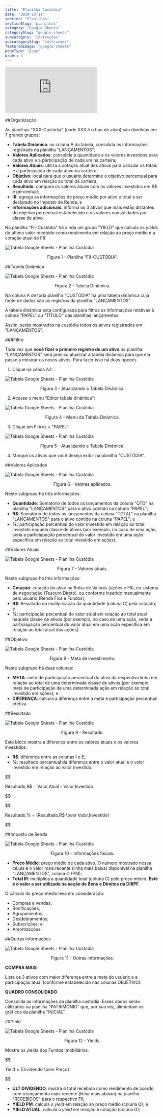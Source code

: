 ```yaml
---
title: "Planilha Custódia"
date: "2019-10-11"
section: "Planilhas"
sectionSlug: "planilhas"
category: "Google Sheets"
categorySlug: "google-sheets"
subcategory: "Instruções"
subcategorySlug: "instrucoes"
featuredImage: "google-sheets"
pageType: "page"
order: 4
---
```


<div class="iframe-container">
<iframe src="https://www.youtube.com/embed/wa9jisjKeB8?start=172" frameborder="0" allow="accelerometer; autoplay; encrypted-media; gyroscope; picture-in-picture" allowfullscreen></iframe>
</div>

##Organização

As planilhas "XXX-Custódia" (onde XXX é o tipo de ativo) são divididas em 7 grande grupos:

- **Tabela Dinâmica**: na coluna A da tabela, consolida as informações registrads na planilha "LANÇAMENTOS";
- **Valores Aplicados**: consolida a quantidade e os valores investidos para cada ativo e a participação de cada um na carteira;
- **Valores Atuais**: utiliza a cotação atual dos ativos para calcular os totais  e a participação de cada ativo na carteira;
- **Objetivo**: local para que o usuário determine o objetivo percentual para cada ativo em relação ao total da carteira;
- **Resultado**: compara os valores atuais com os valores investidos em R\$ e percentual;
- **IR**: agrega as informações de preço médio por ativo e total a ser declarado no Imposto de Renda; e
- **Informações adicionais**: informa os 3 ativos que mais estão distantes do objetivo percentual estabelecido e os valores consolidados por classe de ativo.

Na planilha "FII-Custódia" há ainda um grupo "YIELD" que calcula os *yields* do último valor recebido como rendimento em relação ao preço médio e a cotação atual do FII.

![Tabela Google Sheets - Planilha Custódia](../img/planilha-custodia-sheets-001.jpg)

<p class="legenda" style="text-align:center">Figura 1 - Planilha "FII-CUSTÓDIA".</p>

##Tabela Dinâmica

![Tabela Google Sheets - Planilha Custódia](../img/planilha-custodia-sheets-002.jpg)

<p class="legenda" style="text-align:center">Figura 2 - Tabela Dinâmica.</p>

Na coluna A de toda planilha "CUSTÓDIA" há uma tabela dinâmica cuja fonte de dados são os registros da planilha "LANÇAMENTOS".

A tabela dinâmica esta configurada para filtras as informações relativas à coluna "PAPEL" ou "TÌTULO" das planilhas lançamentos.

Assim, serão mostrados na custódia todos os ativos registrados em "LANÇAMENTOS".

###Filtro

Toda vez que **você fizer o primeiro registro de um ativo** na planilha "LANÇAMENTOS" será preciso atualizar a tabela dinâmica para que ela passe a mostrar os novos ativos. Para fazer isso há duas opções

1. Clique na célula A2:

![Tabela Google Sheets - Planilha Custódia](../img/planilha-custodia-sheets-002.jpg)

<p class="legenda" style="text-align:center">Figura 3 - Atualizando a Tabela Dinâmica.</p>

2. Acesse o menu "Editor tabela dinâmica":

![Tabela Google Sheets - Planilha Custódia](../img/planilha-custodia-sheets-004.jpg)

<p class="legenda" style="text-align:center">Figura 4 - Menu da Tabela Dinâmica.</p>

3. Clique em Filtros > "PAPEL".

![Tabela Google Sheets - Planilha Custódia](../img/planilha-custodia-sheets-005.jpg)

<p class="legenda" style="text-align:center">Figura 5 - Atualizando a Tabela Dinâmica.</p>

4. Marque os ativos que você deseja exibir na planilha "CUSTÓDIA".


##Valores Aplicados

![Tabela Google Sheets - Planilha Custódia](../img/planilha-custodia-sheets-006.jpg)

<p class="legenda" style="text-align:center">Figura 6 - Valores aplicados.</p>

Neste subgrupo há três informações:

- **Quantidade**: Somatório de todos os lançamentos da coluna "QTD" na planilha "LANÇAMENTOS" para o ativo contido na coluna "PAPEL";
- **R\$**: Somatório de todos os lançamentos da coluna "TOTAL" na planilha "LANÇAMENTOS" para o ativo contido na coluna "PAPEL"; e
- **%**: participação percentual do valor investido em relação ao total investido naquela classe de ativos (por exemplo, no caso de uma ação, seria a particiapação percentual do valor investido em uma ação específica em relação ao total investido em ações).

##Valores Atuais

![Tabela Google Sheets - Planilha Custódia](../img/planilha-custodia-sheets-007.jpg)

<p class="legenda" style="text-align:center">Figura 7 - Valores atuais.</p>

Neste subgrupo há três informações:

- **Cotação**: cotação do ativo na Bolsa de Valores (ações e FII), no sistema de negociação (Tesouro Direto), ou conforme inserido manualmente pelo usuário (Renda Fixa e Fundos);
- **R\$**: Resultado da multiplicação da quantidade (coluna C) pela cotação; e
- **%**: participação percentual do valor atual em relação ao total atual naquela classe de ativos (por exemplo, no caso de uma ação, seria a particiapação percentual do valor atual em uma ação específica em relação ao total atual das ações).

##Objetivo

![Tabela Google Sheets - Planilha Custódia](../img/planilha-custodia-sheets-008.jpg)

<p class="legenda" style="text-align:center">Figura 8 - Meta de investimento.</p>

Neste subgrupo há duas colunas:

- **META**: meta de participação percentual do ativo da respectiva linha em relação ao total de uma determinada classe de ativos (por exemplo, meta de participação de uma determinada ação em relação ao total investido em ações); e
- **DIFERENÇA**: calcula a diferença entre a meta e participação percentual efetiva.

##Resultado

![Tabela Google Sheets - Planilha Custódia](../img/planilha-custodia-sheets-009.jpg)

<p class="legenda" style="text-align:center">Figura 9 - Resultado.</p>

Este bloco mostra a diferença entre os valores atuais e os valores investidos:

- **R\$**: diferença entre as colunas I e E;
- **%**: resultado percentual da diferença entre o valor atual e o valor investido em relação ao valor investido:

$$

Resultado\,R\$ = Valor\,Atual - Valor\,Investido

$$

$$

Resultado\,\% = {Resultado\,R\$ \over Valor\,Investido}

$$

##Imposto de Renda

![Tabela Google Sheets - Planilha Custódia](../img/planilha-custodia-sheets-010.jpg)

<p class="legenda" style="text-align:center">Figura 10 - Informações fiscais.</p>

- **Preço Médio**: preço médio de cada ativo. O número mostrado nessa célula é o valor mais recente (linha mais baixa) disponível na planilha "LANÇAMENTOS", coluna O (PM);
- **Total IR**: multiplica a quantidade total (coluna C) pelo preço médio. **Este é o valor a ser utilizado na seção de Bens e Direitos da DIRPF**.

O cálculo do preço médio leva em consideração:

- Compras e vendas;
- Bonificações;
- Agrupamentos;
- Desdobramentos;
- Subscrições; e
- Amortizações.

##Outras Informações

![Tabela Google Sheets - Planilha Custódia](../img/planilha-custodia-sheets-011.jpg)

<p class="legenda" style="text-align:center">Figura 11 - Outras informações.</p>

**COMPRA MAIS**

Lista os 3 ativos com maior diferença entre a meta do usuário e a participação atual (conforme estabelecido nas colunas OBJETIVO).

**QUADRO CONSOLIDADO**

Consolida as informações da planilha custódia. Esses dados serão utilizados na planilha "PATRIMÔNIO" que, por sua vez, alimentam os gráficos da planilha "INICIAL".


##Yield

![Tabela Google Sheets - Planilha Custódia](../img/planilha-custodia-sheets-012.jpg)

<p class="legenda" style="text-align:center">Figura 12 - Yields.</p>

Mostra os *yields* dos Fundos Imobiliários.

$$

Yield = {Dividendo \over Preço}

$$

- **ÚLT DIVIDENDO**: mostra o total recebido como rendimento de acordo com o lançamento mais recente (linha mais abaixo) na planilha "RECEBIDOS" para o respectivo FII;
- **YIELD PM**: calcula o *yield* em relação ao preço médio (coluna Q); e
- **YIELD ATUAL**: calcula o *yield* em relação à cotação (coluna G);